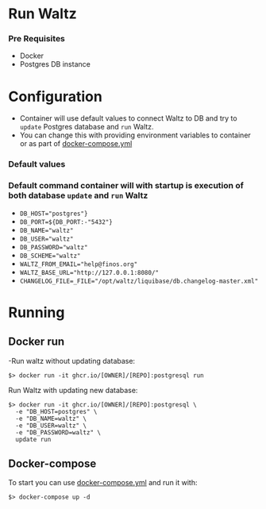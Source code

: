 

# Run Waltz

### Pre Requisites

* Docker
* Postgres DB instance

# Configuration

- Container will use default values to connect Waltz to DB and try to `update` Postgres database and `run` Waltz.
- You can change this with providing environment variables to container or as part of [docker-compose.yml](../docker-compose.yml)

### Default values
### Default command container will with startup is execution of both database `update` and `run` Waltz 

* `DB_HOST="postgres"}`
* `DB_PORT=${DB_PORT:-"5432"}`
* `DB_NAME="waltz"`
* `DB_USER="waltz"`
* `DB_PASSWORD="waltz"`
* `DB_SCHEME="waltz"`
* `WALTZ_FROM_EMAIL="help@finos.org"`
* `WALTZ_BASE_URL="http://127.0.0.1:8080/"`
* `CHANGELOG_FILE=_FILE="/opt/waltz/liquibase/db.changelog-master.xml"`

# Running

## Docker run

-Run waltz without updating database:

    $> docker run -it ghcr.io/[OWNER]/[REPO]:postgresql run


Run Waltz with updating new database:

    $> docker run -it ghcr.io/[OWNER]/[REPO]:postgresql \
      -e "DB_HOST=postgres" \
      -e "DB_NAME=waltz" \
      -e "DB_USER=waltz" \
      -e "DB_PASSWORD=waltz" \
      update run


## Docker-compose

To start you can use [docker-compose.yml](../docker-compose.yml) and run it with:

    $> docker-compose up -d 

